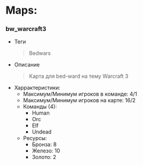 # Maps:

### bw_warcraft3
- Теги
  > Bedwars
- Описание
  > Карта для bed-ward на тему Warcraft 3
- Харрактеристики:
  - Максимум/Минимум игроков в команде: 4/1
  - Максимум/Минимум игроков на карте: 16/2
  - Команды (4): 
    - Human
    - Orc
    - Elf
    - Undead
  - Ресурсы:
    - Бронза: 8
    - Железо: 10
    - Золото: 2   

